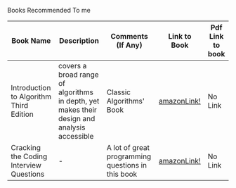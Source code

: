 Books Recommended To me

Book Name | Description | Comments (If Any) | Link to Book | Pdf Link to book
------------ | ------------- | ------------- | ------------- | -------------
Introduction to Algorithm Third Edition | covers a broad range of algorithms in depth, yet makes their design and analysis accessible | Classic Algorithms' Book |  [amazonLink!](http://www.amazon.com/Introduction-Algorithms-Edition-Thomas-Cormen/dp/0262033844/ref=zg_bs_3870_2) | No Link
Cracking the Coding Interview Questions | - | A lot of great programming questions in this book | [amazonLink!](http://www.amazon.com/Cracking-Coding-Interview-Programming-Questions/dp/098478280X) | No Link
